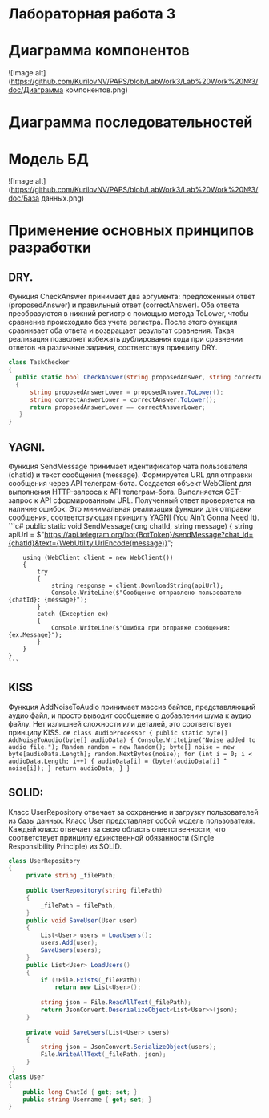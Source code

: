 # Лабораторная работа 3

# Диаграмма компонентов
 ![Image alt](https://github.com/KurilovNV/PAPS/blob/LabWork3/Lab%20Work%20№3/doc/Диаграмма компонентов.png)


 # Диаграмма последовательностей



# Модель БД
 ![Image alt](https://github.com/KurilovNV/PAPS/blob/LabWork3/Lab%20Work%20№3/doc/База данных.png)

 # Применение основных принципов разработки
 ## DRY.
  Функция CheckAnswer принимает два аргумента: предложенный ответ (proposedAnswer) и правильный ответ (correctAnswer).
  Оба ответа преобразуются в нижний регистр с помощью метода ToLower, чтобы сравнение происходило без учета регистра.
  После этого функция сравнивает оба ответа и возвращает результат сравнения.
  Такая реализация позволяет избежать дублирования кода при сравнении ответов на различные задания, соответствуя принципу DRY.
  ```c#
  class TaskChecker
  {
    public static bool CheckAnswer(string proposedAnswer, string correctAnswer)
    {
        string proposedAnswerLower = proposedAnswer.ToLower();
        string correctAnswerLower = correctAnswer.ToLower();
        return proposedAnswerLower == correctAnswerLower;
     }
  }
  ```

  ## YAGNI.
  Функция SendMessage принимает идентификатор чата пользователя (chatId) и текст сообщения (message).
  Формируется URL для отправки сообщения через API телеграм-бота.
  Создается объект WebClient для выполнения HTTP-запроса к API телеграм-бота.
  Выполняется GET-запрос к API сформированным URL.
  Полученный ответ проверяется на наличие ошибок.
  Это минимальная реализация функции для отправки сообщения, соответствующая принципу YAGNI (You Ain't Gonna Need It).
    ```c#
    public static void SendMessage(long chatId, string message)
    {
        string apiUrl = $"https://api.telegram.org/bot{BotToken}/sendMessage?chat_id={chatId}&text={WebUtility.UrlEncode(message)}";

        using (WebClient client = new WebClient())
        {
            try
            {
                string response = client.DownloadString(apiUrl);
                Console.WriteLine($"Сообщение отправлено пользователю {chatId}: {message}");
            }
            catch (Exception ex)
            {
                Console.WriteLine($"Ошибка при отправке сообщения: {ex.Message}");
            }
        }
    }
    ```
    
  ## KISS
  Функция AddNoiseToAudio принимает массив байтов, представляющий аудио файл, и просто выводит сообщение о добавлении шума к аудио файлу. Нет излишней сложности или деталей, это соответствует принципу KISS.
    ```c#
    class AudioProcessor
    {
        public static byte[] AddNoiseToAudio(byte[] audioData)
        {
            Console.WriteLine("Noise added to audio file.");
            Random random = new Random();
            byte[] noise = new byte[audioData.Length];
            random.NextBytes(noise);
            for (int i = 0; i < audioData.Length; i++)
            {
                audioData[i] = (byte)(audioData[i] ^ noise[i]);
            }
            return audioData;
        }
     }
    ```

  
## SOLID:
Класс UserRepository отвечает за сохранение и загрузку пользователей из базы данных. 
Класс User представляет собой модель пользователя.
Каждый класс отвечает за свою область ответственности, что соответствует принципу единственной обязанности (Single Responsibility Principle) из SOLID.
  ```c#
  class UserRepository
  {
       private string _filePath;
   
       public UserRepository(string filePath)
       {
           _filePath = filePath;
       }
       public void SaveUser(User user)
       {
           List<User> users = LoadUsers();
           users.Add(user);
           SaveUsers(users);
       }
       public List<User> LoadUsers()
       {
           if (!File.Exists(_filePath))
               return new List<User>();
   
           string json = File.ReadAllText(_filePath);
           return JsonConvert.DeserializeObject<List<User>>(json);
       }
   
       private void SaveUsers(List<User> users)
       {
           string json = JsonConvert.SerializeObject(users);
           File.WriteAllText(_filePath, json);
       }
   }
  class User
  {
      public long ChatId { get; set; }
      public string Username { get; set; }
  }
  ```

